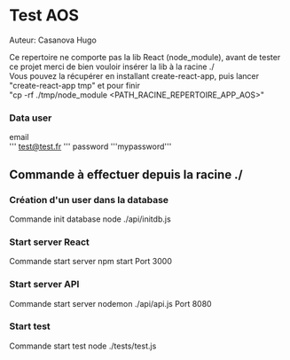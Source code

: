 # Test AOS
Auteur: Casanova Hugo

Ce repertoire ne comporte pas la lib React (node_module), avant de tester ce projet merci de bien vouloir insérer la lib à la racine ./  
Vous pouvez la récupérer en installant create-react-app, puis lancer "create-react-app tmp" et pour finir   
"cp -rf ./tmp/node_module <PATH_RACINE_REPERTOIRE_APP_AOS>"

### Data user

email           
'''
test@test.fr
'''
password        '''mypassword'''

## Commande à effectuer depuis la racine ./

### Création d'un user dans la database

Commande init database          node ./api/initdb.js

### Start server React

Commande start server           npm start
Port                            3000

### Start server API

Commande start server           nodemon ./api/api.js
Port                            8080

### Start test

Commande start test             node ./tests/test.js

